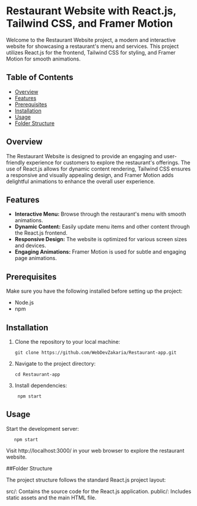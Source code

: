 # Restaurant Website with React.js, Tailwind CSS, and Framer Motion

Welcome to the Restaurant Website project, a modern and interactive website for showcasing a restaurant's menu and services. This project utilizes React.js for the frontend, Tailwind CSS for styling, and Framer Motion for smooth animations.

## Table of Contents

- [Overview](#overview)
- [Features](#features)
- [Prerequisites](#prerequisites)
- [Installation](#installation)
- [Usage](#usage)
- [Folder Structure](#folder-structure)

## Overview

The Restaurant Website is designed to provide an engaging and user-friendly experience for customers to explore the restaurant's offerings. The use of React.js allows for dynamic content rendering, Tailwind CSS ensures a responsive and visually appealing design, and Framer Motion adds delightful animations to enhance the overall user experience.

## Features

- **Interactive Menu:** Browse through the restaurant's menu with smooth animations.
- **Dynamic Content:** Easily update menu items and other content through the React.js frontend.
- **Responsive Design:** The website is optimized for various screen sizes and devices.
- **Engaging Animations:** Framer Motion is used for subtle and engaging page animations.

## Prerequisites

Make sure you have the following installed before setting up the project:

- Node.js 
- npm

## Installation

1. Clone the repository to your local machine:

   
       git clone https://github.com/WebDevZakaria/Restaurant-app.git

2. Navigate to the project directory:

       cd Restaurant-app

3. Install dependencies:

        npm start


## Usage

Start the development server:

       npm start

Visit http://localhost:3000/ in your web browser to explore the restaurant website.


##Folder Structure


The project structure follows the standard React.js project layout:

src/:     Contains the source code for the React.js application.
public/:  Includes static assets and the main HTML file.


